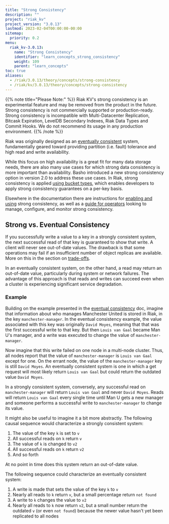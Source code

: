 ```yaml
---
title: "Strong Consistency"
description: ""
project: "riak_kv"
project_version: "3.0.13"
lastmod: 2023-02-04T00:00:00-00:00
sitemap:
  priority: 0.2
menu:
  riak_kv-3.0.13:
    name: "Strong Consistency"
    identifier: "learn_concepts_strong_consistency"
    weight: 109
    parent: "learn_concepts"
toc: true
aliases:
  - /riak/3.0.13/theory/concepts/strong-consistency
  - /riak/kv/3.0.13/theory/concepts/strong-consistency
---
```


[usage bucket types]: {{<baseurl>}}riak/kv/3.0.13/developing/usage/bucket-types
[concept eventual consistency]: {{<baseurl>}}riak/kv/3.0.13/learn/concepts/eventual-consistency

{{% note title="Please Note:" %}}
Riak KV's strong consistency is an experimental feature and may be removed
from the product in the future. Strong consistency is not commercially
supported or production-ready. Strong consistency is incompatible with
Multi-Datacenter Replication, Bitcask Expiration, LevelDB
Secondary Indexes, Riak Data Types and Commit Hooks. We do not recommend its
usage in any production environment.
{{% /note %}}

Riak was originally designed as an [eventually consistent]({{<baseurl>}}riak/kv/3.0.13/learn/concepts/eventual-consistency) system, fundamentally geared toward providing partition
(i.e. fault) tolerance and high read and write availability.

While this focus on high availability is a great fit for many data
storage needs, there are also many use cases for which strong data
consistency is more important than availability. Basho introduced a new
strong consistency option in version 2.0 to address these use cases.
In Riak, strong consistency is applied [using bucket types][usage bucket types], which
enables developers to apply strong consistency guarantees on a per-key
basis.

Elsewhere in the documentation there are instructions for [enabling and using]({{<baseurl>}}riak/kv/3.0.13/developing/app-guide/strong-consistency/) strong consistency, as well as a [guide for operators]({{<baseurl>}}riak/kv/3.0.13/configuring/strong-consistency) looking to manage,
configure, and monitor strong consistency.

## Strong vs. Eventual Consistency

If you successfully write a value to a key in a strongly consistent
system, the next successful read of that key is guaranteed to show that
write. A client will never see out-of-date values. The drawback is that
some operations may fail if an insufficient number of object replicas
are available. More on this in the section on [trade-offs](#trade-offs).

In an eventually consistent system, on the other hand, a read may return
an out-of-date value, particularly during system or network failures.
The advantage of this approach is that reads and writes can succeed even
when a cluster is experiencing significant service degradation.

### Example

Building on the example presented in the [eventual consistency][concept eventual consistency] doc,
imagine that information about who manages Manchester United is stored
in Riak, in the key `manchester-manager`. In the eventual consistency
example, the value associated with this key was originally
`David Moyes`, meaning that that was the first successful write to that
key. But then `Louis van Gaal` became Man U's manager, and a write was
executed to change the value of `manchester-manager`.

Now imagine that this write failed on one node in a multi-node cluster.
Thus, all nodes report that the value of `manchester-manager` is `Louis
van Gaal` except for one. On the errant node, the value of the
`manchester-manager` key is still `David Moyes`. An eventually
consistent system is one in which a get request will most likely return
`Louis van Gaal` but could return the outdated value `David Moyes`.

In a strongly consistent system, conversely, any successful read on
`manchester-manager` will return `Louis van Gaal` and never `David Moyes`.
Reads will return `Louis van Gaal` every single time until Man U gets a new
manager and someone performs a successful write to `manchester-manager`
to change its value.

It might also be useful to imagine it a bit more abstractly. The
following causal sequence would characterize a strongly consistent
system:

1. The value of the key `k` is set to `v`
2. All successful reads on `k` return `v`
3. The value of `k` is changed to `v2`
4. All successful reads on `k` return `v2`
5. And so forth

At no point in time does this system return an out-of-date value.

The following sequence could characterize an eventually consistent
system:

1. A write is made that sets the value of the key `k` to `v`
2. Nearly all reads to `k` return `v`, but a small percentage return
   `not found`
3. A write to `k` changes the value to `v2`
4. Nearly all reads to `k` now return `v2`, but a small number return
   the outdated `v` (or even `not found`) because the newer value hasn't
   yet been replicated to all nodes

